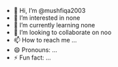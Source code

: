 - 👋 Hi, I’m @mushfiqa2003
- 👀 I’m interested in none
- 🌱 I’m currently learning none
- 💞️ I’m looking to collaborate on noo
- 📫 How to reach me ...
- 😄 Pronouns: ...
- ⚡ Fun fact: ...

<!---
mushfiqa2003/mushfiqa2003 is a ✨ special ✨ repository because its `README.md` (this file) appears on your GitHub profile.
You can click the Preview link to take a look at your changes.
--->
